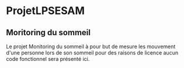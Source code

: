 # ProjetLPSESAM
## Moritoring du sommeil 

Le projet Monitoring du sommeil à pour but  de mesure les mouvement d'une personne lors de son sommeil
 pour des raisons de licence aucun code fonctionnel sera présenté ici.


